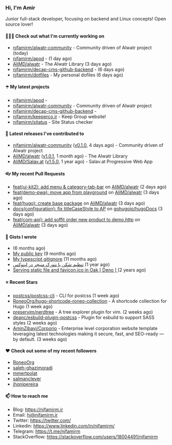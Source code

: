 ### Hi, I'm Amir

Junior full-stack developer, focusing on backend and Linux concepts!
Open source lover!

#### 👨🏻‍💻 Check out what I'm currently working on

- [njfamirm/alwatr-community](https://github.com/njfamirm/alwatr-community) - Community driven of Alwatr project (today)
- [njfamirm/apod](https://github.com/njfamirm/apod) -  (1 day ago)
- [AliMD/alwatr](https://github.com/AliMD/alwatr) - The Alwatr Library (3 days ago)
- [njfamirm/decap-cms-github-backend](https://github.com/njfamirm/decap-cms-github-backend) -  (6 days ago)
- [njfamirm/dotfiles](https://github.com/njfamirm/dotfiles) - My personal dofiles (6 days ago)

#### ☂️ My latest projects

- [njfamirm/apod](https://github.com/njfamirm/apod) - 
- [njfamirm/alwatr-community](https://github.com/njfamirm/alwatr-community) - Community driven of Alwatr project
- [njfamirm/decap-cms-github-backend](https://github.com/njfamirm/decap-cms-github-backend) - 
- [njfamirm/keeperco.ir](https://github.com/njfamirm/keeperco.ir) - Keep Group website!
- [njfamirm/sitatus](https://github.com/njfamirm/sitatus) - Site Status checker

#### 🎉 Latest releases I've contributed to

- [njfamirm/alwatr-community](https://github.com/njfamirm/alwatr-community) ([v0.1.0](https://github.com/njfamirm/alwatr-community/releases/tag/v0.1.0), 4 days ago) - Community driven of Alwatr project
- [AliMD/alwatr](https://github.com/AliMD/alwatr) ([v1.0.1](https://github.com/AliMD/alwatr/releases/tag/v1.0.1), 1 month ago) - The Alwatr Library
- [AliMD/Salav.at](https://github.com/AliMD/Salav.at) ([v1.5.0](https://github.com/AliMD/Salav.at/releases/tag/v1.5.0), 1 year ago) - Salav.at Progressive Web App

#### 👓 My recent Pull Requests

- [feat(ui-kit2): add menu &amp; category-tab-bar](https://github.com/AliMD/alwatr/pull/1389) on [AliMD/alwatr](https://github.com/AliMD/alwatr) (2 days ago)
- [feat(demo-pwa): move app from playground](https://github.com/AliMD/alwatr/pull/1387) on [AliMD/alwatr](https://github.com/AliMD/alwatr) (3 days ago)
- [feat(hugo): create base package](https://github.com/AliMD/alwatr/pull/1382) on [AliMD/alwatr](https://github.com/AliMD/alwatr) (3 days ago)
- [docs(configuration): fix titleCaseStyle to AP](https://github.com/gohugoio/hugoDocs/pull/2156) on [gohugoio/hugoDocs](https://github.com/gohugoio/hugoDocs) (3 days ago)
- [feat(com-api): add soffit order new product to demo.http](https://github.com/AliMD/alwatr/pull/1381) on [AliMD/alwatr](https://github.com/AliMD/alwatr) (3 days ago)

#### 📓 Gists I wrote

- [](https://gist.github.com/022d07ecd84e69ad31ef0bcd32d86b59) (6 months ago)
- [My public key](https://gist.github.com/879f720c9ca74a0934ce571b7285ed34) (9 months ago)
- [My typescript gitignore](https://gist.github.com/6a40b1912daab3f91a02a7b53f3f76c3) (11 months ago)
- [تنظیم شکن با نتورک منیجر در لینوکس](https://gist.github.com/cc40c344e89bdcdf77085cbf1fc05162) (1 year ago)
- [Serving static file and favicon.ico in Oak [ Deno ] ](https://gist.github.com/9bcaca2b6a672e729c099193b4aafe9f) (2 years ago)

#### ⭐ Recent Stars

- [postcss/postcss-cli](https://github.com/postcss/postcss-cli) - CLI for postcss (1 week ago)
- [RoneoOrg/hugo-shortcode-roneo-collection](https://github.com/RoneoOrg/hugo-shortcode-roneo-collection) - A shortcode collection for Hugo (1 week ago)
- [preservim/nerdtree](https://github.com/preservim/nerdtree) - A tree explorer plugin for vim. (2 weeks ago)
- [deanc/esbuild-plugin-postcss](https://github.com/deanc/esbuild-plugin-postcss) - Plugin for esbuild to support SASS styles (2 weeks ago)
- [AminZibayi/Corporio](https://github.com/AminZibayi/Corporio) - Enterprise level corporation website template leveraging latest technologies making it secure, fast, and SEO-ready — by default. (3 weeks ago)

#### ♥️ Check out some of my recent followers

- [RoneoOrg](https://github.com/RoneoOrg)
- [saleh-ghazimoradi](https://github.com/saleh-ghazimoradi)
- [mmertpolat](https://github.com/mmertpolat)
- [salmanclever](https://github.com/salmanclever)
- [jhonipereira](https://github.com/jhonipereira)

#### 📫 How to reach me

- Blog: https://njfamirm.ir
- Email: hi@njfamirm.ir
- Twitter: https://twitter.com/
- Linkedin: https://www.linkedin.com/in/njfamirm/
- Telegram: https://t.me/njfamirm
- StackOverflow: https://stackoverflow.com/users/18004491/njfamirm

